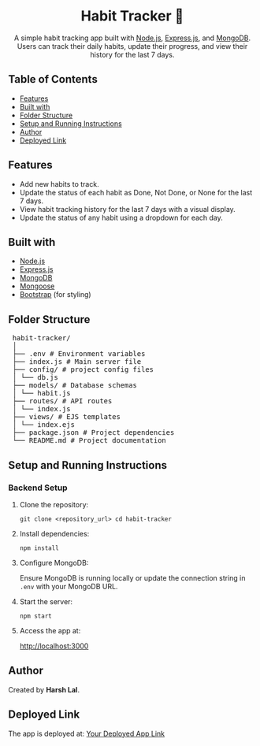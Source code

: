 <h1 align="center">Habit Tracker 📅</h1>
<p align="center">
    A simple habit tracking app built with <a href="https://nodejs.org/">Node.js</a>,
    <a href="https://expressjs.com/">Express.js</a>, and
    <a href="https://www.mongodb.com/">MongoDB</a>.<br />
    Users can track their daily habits, update their progress, and view their history for the last 7
    days.
</p>
<h2>Table of Contents</h2>
<ul>
    <li><a href="#features">Features</a></li>
    <li><a href="#built-with">Built with</a></li>
    <li><a href="#folder-structure">Folder Structure</a></li>
    <li><a href="#setup-and-running-instructions">Setup and Running Instructions</a></li>
    <li><a href="#author">Author</a></li>
    <li><a href="#deployed-link">Deployed Link</a></li>
</ul>
<h2 id="features">Features</h2>
<ul>
    <li>Add new habits to track.</li>
    <li>Update the status of each habit as Done, Not Done, or None for the last 7 days.</li>
    <li>View habit tracking history for the last 7 days with a visual display.</li>
    <li>Update the status of any habit using a dropdown for each day.</li>
</ul>
<h2 id="built-with">Built with</h2>
<ul>
    <li><a href="https://nodejs.org/">Node.js</a></li>
    <li><a href="https://expressjs.com/">Express.js</a></li>
    <li><a href="https://www.mongodb.com/">MongoDB</a></li>
    <li><a href="https://mongoosejs.com/">Mongoose</a></li>
    <li><a href="https://getbootstrap.com/">Bootstrap</a> (for styling)</li>
</ul>
<h2 id="folder-structure">Folder Structure</h2>
<pre>
 habit-tracker/ 
 │ 
 ├── .env # Environment variables 
 ├── index.js # Main server file 
 ├── config/ # project config files 
 │ └── db.js 
 ├── models/ # Database schemas 
 │ └── habit.js 
 ├── routes/ # API routes 
 │ └── index.js 
 ├── views/ # EJS templates 
 │ └── index.ejs  
 ├── package.json # Project dependencies 
 └── README.md # Project documentation 
</pre>
<h2 id="setup-and-running-instructions">Setup and Running Instructions</h2>
<h3>Backend Setup</h3>
<ol>
    <li>
        Clone the repository:
        <pre><code>git clone &lt;repository_url&gt; cd habit-tracker </code></pre>
    </li>
    <li>
        Install dependencies:
        <pre><code>npm install</code></pre>
    </li>
    <li>
        Configure MongoDB:
        <p>
            Ensure MongoDB is running locally or update the connection string in
            <code>.env</code> with your MongoDB URL.
        </p>
    </li>
    <li>
        Start the server:
        <pre><code>npm start</code></pre>
    </li>
    <li>
        Access the app at:
        <p><a href="http://localhost:3000">http://localhost:3000</a></p>
    </li>
</ol>

<h2 id="author">Author</h2>
<p>Created by <strong>Harsh Lal</strong>.</p>
<h2 id="deployed-link">Deployed Link</h2>
<p>The app is deployed at: <a href="<your_deployed_link_here>">Your Deployed App Link</a></p>
